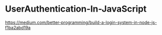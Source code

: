# UserAuthentication-In-JavaScript
https://medium.com/better-programming/build-a-login-system-in-node-js-f1ba2abd19a
